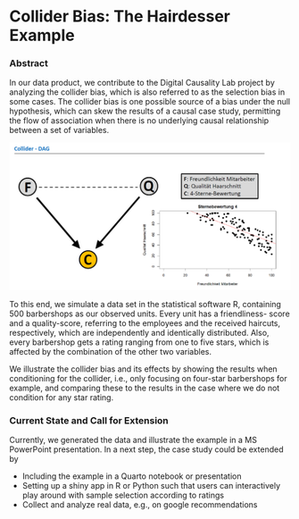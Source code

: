 # Collider Bias: The Hairdesser Example

### Abstract

In our data product, we contribute to the Digital Causality Lab project by 
analyzing the collider bias, which is also referred to as the selection bias in 
some cases. The collider bias is one possible source of a bias under the 
null hypothesis, which can skew the results of a causal case study, 
permitting the flow of association when there is no underlying causal 
relationship between a set of variables. 

![](figures/hairdresser.png)

To this end, we simulate a data set in the statistical software R, containing 
500 barbershops as our observed units. Every unit has a friendliness-
score and a quality-score, referring to the employees and the received 
haircuts, respectively, which are independently and identically distributed. 
Also, every barbershop gets a rating ranging from one to five stars, which 
is affected by the combination of the other two variables.

We illustrate the collider bias and its effects by showing the results when 
conditioning for the collider, i.e., only focusing on four-star barbershops 
for example, and comparing these to the results in the case where we do 
not condition for any star rating. 


### Current State and Call for Extension

Currently, we generated the data and illustrate the example in a MS PowerPoint presentation.
In a next step, the case study could be extended by

* Including the example in a Quarto notebook or presentation
* Setting up a shiny app in R or Python such that users can interactively play around with sample selection according to ratings
* Collect and analyze real data, e.g., on google recommendations

